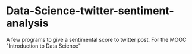 # Data-Science-twitter-sentiment-analysis
A few programs to give a sentimental score to twitter post. For the MOOC "Introduction to Data Science"
